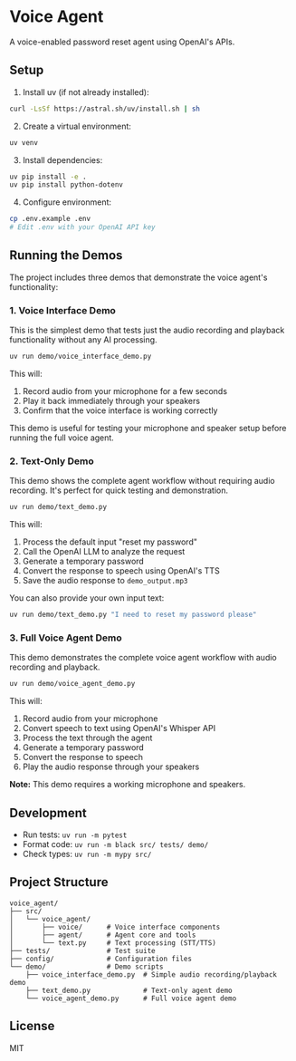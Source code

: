 # Voice Agent

A voice-enabled password reset agent using OpenAI's APIs.

## Setup

1. Install uv (if not already installed):
```bash
curl -LsSf https://astral.sh/uv/install.sh | sh
```

2. Create a virtual environment:
```bash
uv venv
```

3. Install dependencies:
```bash
uv pip install -e .
uv pip install python-dotenv
```

4. Configure environment:
```bash
cp .env.example .env
# Edit .env with your OpenAI API key
```

## Running the Demos

The project includes three demos that demonstrate the voice agent's functionality:

### 1. Voice Interface Demo

This is the simplest demo that tests just the audio recording and playback functionality without any AI processing.

```bash
uv run demo/voice_interface_demo.py
```

This will:
1. Record audio from your microphone for a few seconds
2. Play it back immediately through your speakers
3. Confirm that the voice interface is working correctly

This demo is useful for testing your microphone and speaker setup before running the full voice agent.

### 2. Text-Only Demo

This demo shows the complete agent workflow without requiring audio recording. It's perfect for quick testing and demonstration.

```bash
uv run demo/text_demo.py
```

This will:
1. Process the default input "reset my password"
2. Call the OpenAI LLM to analyze the request
3. Generate a temporary password
4. Convert the response to speech using OpenAI's TTS
5. Save the audio response to `demo_output.mp3`

You can also provide your own input text:

```bash
uv run demo/text_demo.py "I need to reset my password please"
```

### 3. Full Voice Agent Demo

This demo demonstrates the complete voice agent workflow with audio recording and playback.

```bash
uv run demo/voice_agent_demo.py
```

This will:
1. Record audio from your microphone
2. Convert speech to text using OpenAI's Whisper API
3. Process the text through the agent
4. Generate a temporary password
5. Convert the response to speech
6. Play the audio response through your speakers

**Note:** This demo requires a working microphone and speakers.

## Development

- Run tests: `uv run -m pytest`
- Format code: `uv run -m black src/ tests/ demo/`
- Check types: `uv run -m mypy src/`

## Project Structure

```
voice_agent/
├── src/
│   └── voice_agent/
│       ├── voice/      # Voice interface components
│       ├── agent/      # Agent core and tools
│       └── text.py     # Text processing (STT/TTS)
├── tests/              # Test suite
├── config/             # Configuration files
└── demo/               # Demo scripts
    ├── voice_interface_demo.py  # Simple audio recording/playback demo
    ├── text_demo.py             # Text-only agent demo
    └── voice_agent_demo.py      # Full voice agent demo
```

## License

MIT 